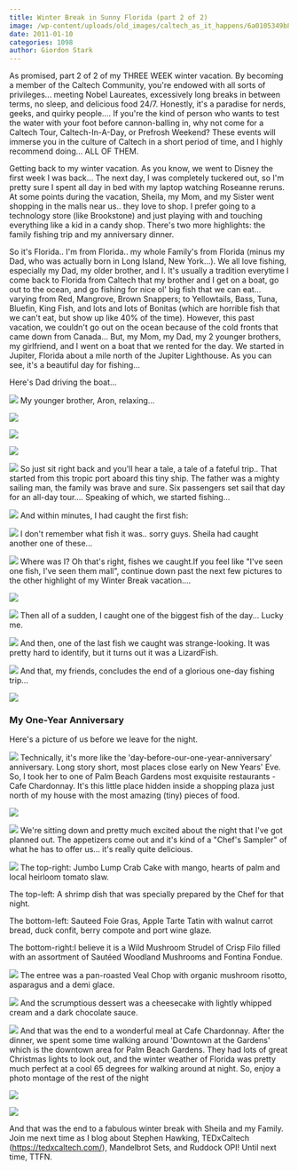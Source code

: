 ```yaml
---
title: Winter Break in Sunny Florida (part 2 of 2)
image: /wp-content/uploads/old_images/caltech_as_it_happens/6a0105349b8251970b0148c765bed4970c.jpg
date: 2011-01-10
categories: 1098
author: Giordon Stark
---
```



As promised, part 2 of 2 of my THREE WEEK winter vacation. By becoming a member of the Caltech Community, you're endowed with all sorts of privileges... meeting Nobel Laureates, excessively long breaks in between terms, no sleep, and delicious food 24/7. Honestly, it's a paradise for nerds, geeks, and quirky people.... If you're the kind of person who wants to test the water with your foot before cannon-balling in, why not come for a Caltech Tour, Caltech-In-A-Day, or Prefrosh Weekend? These events will immerse you in the culture of Caltech in a short period of time, and I highly recommend doing... ALL OF THEM.

Getting back to my winter vacation. As you know, we went to Disney the first week I was back... The next day, I was completely tuckered out, so I'm pretty sure I spent all day in bed with my laptop watching Roseanne reruns. At some points during the vacation, Sheila, my Mom, and my Sister went shopping in the malls near us.. they love to shop. I prefer going to a technology store (like Brookstone) and just playing with and touching everything like a kid in a candy shop. There's two more highlights: the family fishing trip and my anniversary dinner.

So it's Florida.. I'm from Florida.. my whole Family's from Florida (minus my Dad, who was actually born in Long Island, New York...). We all love fishing, especially my Dad, my older brother, and I. It's usually a tradition everytime I come back to Florida from Caltech that my brother and I get on a boat, go out to the ocean, and go fishing for nice ol' big fish that we can eat... varying from Red, Mangrove, Brown Snappers; to Yellowtails, Bass, Tuna, Bluefin, King Fish, and lots and lots of Bonitas (which are horrible fish that we can't eat, but show up like 40% of the time). However, this past vacation, we couldn't go out on the ocean because of the cold fronts that came down from Canada... But, my Mom, my Dad, my 2 younger brothers, my girlfriend, and I went on a boat that we rented for the day. We started in Jupiter, Florida about a mile north of the Jupiter Lighthouse. As you can see, it's a beautiful day for fishing...

Here's Dad driving the boat...


![](/old_images/caltech_as_it_happens/6a0105349b8251970b0148c765bfbb970c.jpg)
My younger brother, Aron, relaxing...


![](/old_images/caltech_as_it_happens/6a0105349b8251970b0147e15c2396970b.jpg)

![](/old_images/caltech_as_it_happens/6a0105349b8251970b0148c765c2b6970c.jpg)

![](/old_images/caltech_as_it_happens/6a0105349b8251970b0147e15c26a9970b.jpg)

![](/old_images/caltech_as_it_happens/6a0105349b8251970b0147e15c2738970b.jpg)
So just sit right back and you'll hear a tale, a tale of a fateful trip.. That started from this tropic port aboard this tiny ship. The father was a mighty sailing man, the family was brave and sure. Six passengers set sail that day for an all-day tour.... Speaking of which, we started fishing...


![](/old_images/caltech_as_it_happens/6a0105349b8251970b0148c765c7d1970c.jpg)
And within minutes, I had caught the first fish:


![](/old_images/caltech_as_it_happens/6a0105349b8251970b0148c765c8f5970c.jpg)
I don't remember what fish it was.. sorry guys. Sheila had caught another one of these...


![](/old_images/caltech_as_it_happens/6a0105349b8251970b0147e15c3556970b.jpg)
Where was I? Oh that's right, fishes we caught.If you feel like "I've seen one fish, I've seen them mall", continue down past the next few pictures to the other highlight of my Winter Break vacation....


![](/old_images/caltech_as_it_happens/6a0105349b8251970b0147e16af87e970b.jpg)

![](/old_images/caltech_as_it_happens/6a0105349b8251970b0148c774a631970c.jpg)
Then all of a sudden, I caught one of the biggest fish of the day... Lucky me.


![](/old_images/caltech_as_it_happens/6a0105349b8251970b0148c774a8b4970c.jpg)
And then, one of the last fish we caught was strange-looking. It was pretty hard to identify, but it turns out it was a LizardFish.


![](/old_images/caltech_as_it_happens/6a0105349b8251970b0147e16afc47970b.jpg)
And that, my friends, concludes the end of a glorious one-day fishing trip...


![](/old_images/caltech_as_it_happens/6a0105349b8251970b0148c774aaef970c.jpg)
### My One-Year Anniversary
Here's a picture of us before we leave for the night.


![](/old_images/caltech_as_it_happens/6a0105349b8251970b0148c774b7a8970c.jpg)
Technically, it's more like the 'day-before-our-one-year-anniversary' anniversary. Long story short, most places close early on New Years' Eve. So, I took her to one of Palm Beach Gardens most exquisite restaurants - Cafe Chardonnay. It's this little place hidden inside a shopping plaza just north of my house with the most amazing (tiny) pieces of food.


![](/old_images/6a0105349b8251970b0147e16b016b970b.jpg)

![](/old_images/caltech_as_it_happens/6a0105349b8251970b0148c774b35e970c.jpg)
We're sitting down and pretty much excited about the night that I've got planned out. The appetizers come out and it's kind of a "Chef's Sampler" of what he has to offer us... it's really quite delicious.


![](/old_images/caltech_as_it_happens/6a0105349b8251970b0147e16b0c41970b.jpg)
The top-right: Jumbo Lump Crab Cake with mango, hearts of palm and local heirloom tomato slaw.

The top-left: A shrimp dish that was specially prepared by the Chef for that night.

The bottom-left: Sauteed Foie Gras, Apple Tarte Tatin with walnut carrot bread, duck confit, berry compote and port wine glaze.

The bottom-right:I believe it is a Wild Mushroom Strudel of Crisp Filo filled with an assortment of Sautéed Woodland Mushrooms and Fontina Fondue.


![](/old_images/caltech_as_it_happens/6a0105349b8251970b0148c774c825970c.jpg)
The entree was a pan-roasted Veal Chop with organic mushroom risotto, asparagus and a demi glace.


![](/old_images/caltech_as_it_happens/6a0105349b8251970b0148c774c6ed970c.jpg)
And the scrumptious dessert was a cheesecake with lightly whipped cream and a dark chocolate sauce.


![](/old_images/caltech_as_it_happens/6a0105349b8251970b0147e16b1e22970b.jpg)
And that was the end to a wonderful meal at Cafe Chardonnay. After the dinner, we spent some time walking around 'Downtown at the Gardens' which is the downtown area for Palm Beach Gardens. They had lots of great Christmas lights to look out, and the winter weather of Florida was pretty much perfect at a cool 65 degrees for walking around at night. So, enjoy a photo montage of the rest of the night


![](/old_images/caltech_as_it_happens/6a0105349b8251970b0148c774d384970c.jpg)

![](/old_images/caltech_as_it_happens/6a0105349b8251970b0148c774df63970c.jpg)

And that was the end to a fabulous winter break with Sheila and my Family. Join me next time as I blog about Stephen Hawking, TEDxCaltech (https://tedxcaltech.com/), Mandelbrot Sets, and Ruddock OPI! Until next time, TTFN.

